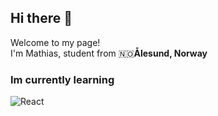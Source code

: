 ## Hi there 👋


<p>Welcome to my page! </br> I'm Mathias, student from 🇳🇴<b>Ålesund, Norway</b></p>
<h3>Im currently learning</h3>
<p>
  <img alt="React" src="https://img.shields.io/badge/html5-45b8d8?style=flat-square&logo=html5&logoColor=white" />
</p>
